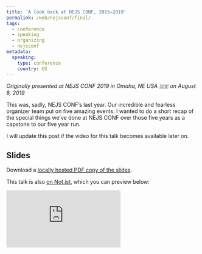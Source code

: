 ```yaml
---
title: 'A look back at NEJS CONF, 2015–2019'
permalink: /web/nejsconf/final/
tags:
  - conference
  - speaking
  - organizing
  - nejsconf
metadata:
  speaking:
    type: conference
    country: US
---
```


_Originally presented at NEJS CONF 2019 in Omaha, NE USA 🇺🇸 on August 8, 2019_

This was, sadly, NEJS CONF’s last year. Our incredible and fearless organizer team put on five amazing events. I wanted to do a short recap of the special things we’ve done at NEJS CONF over those five years as a capstone to our five year run.

I will update this post if the video for this talk becomes available later on.

## Slides

Download a [locally hosted PDF copy of the slides](/presentations/2019-nejsconf-finale.pdf).

This talk is also [on Not.ist](https://noti.st/zachleat/UZNqr1/nejs-conf-2015-2019), which you can preview below:

<div class="fullwidth"><div class="fluid-width-video-wrapper"><iframe src="https://noti.st/zachleat/UZNqr1/embed" frameborder="0" allowfullscreen></iframe></div></div>

